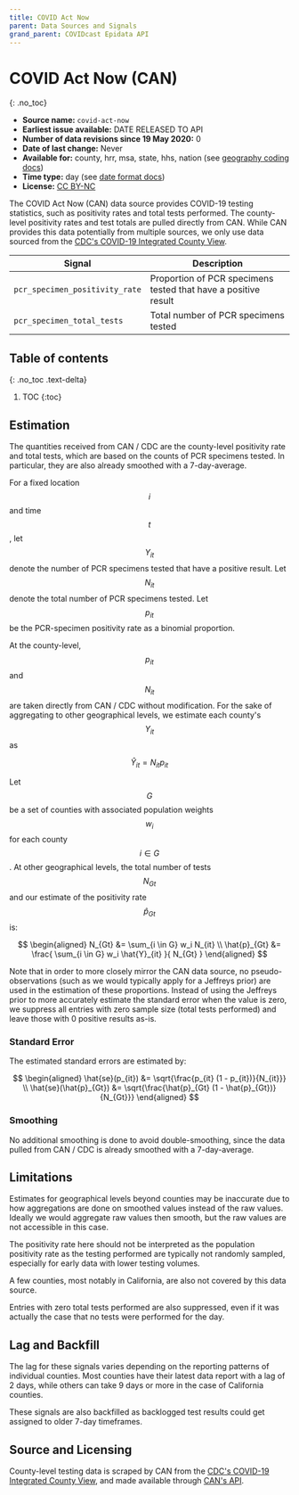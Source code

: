 ```yaml
---
title: COVID Act Now
parent: Data Sources and Signals
grand_parent: COVIDcast Epidata API
---
```


# COVID Act Now (CAN)
{: .no_toc}

* **Source name:** `covid-act-now`
* **Earliest issue available:** DATE RELEASED TO API
* **Number of data revisions since 19 May 2020:** 0
* **Date of last change:** Never
* **Available for:** county, hrr, msa, state, hhs, nation (see [geography coding docs](../covidcast_geography.md))
* **Time type:** day (see [date format docs](../covidcast_times.md))
* **License:** [CC BY-NC](../covidcast_licensing.md#creative-commons-attribution-noncommercial)

The COVID Act Now (CAN) data source provides COVID-19 testing statistics, such as positivity rates and total tests performed.
The county-level positivity rates and test totals are pulled directly from CAN.
While CAN provides this data potentially from multiple sources, we only use data sourced from the
[CDC's COVID-19 Integrated County View](https://covid.cdc.gov/covid-data-tracker/#county-view).


| Signal | Description |
| --- | --- |
| `pcr_specimen_positivity_rate` | Proportion of PCR specimens tested that have a positive result |
| `pcr_specimen_total_tests` | Total number of PCR specimens tested |

## Table of contents
{: .no_toc .text-delta}

1. TOC
{:toc}

## Estimation

The quantities received from CAN / CDC are the county-level positivity rate and total tests, 
which are based on the counts of PCR specimens tested.
In particular, they are also already smoothed with a 7-day-average.

For a fixed location $$i$$ and time $$t$$, let $$Y_{it}$$ denote the number of PCR specimens 
tested that have a positive result. Let $$N_{it}$$ denote the total number of PCR specimens tested.
Let $$p_{it}$$ be the PCR-specimen positivity rate as a binomial proportion.

At the county-level, $$p_{it}$$ and $$N_{it}$$ are taken directly from CAN / CDC without modification.
For the sake of aggregating to other geographical levels, we estimate each county's $$Y_{it}$$ as

$$
\hat{Y}_{it} =  N_{it} p_{it}
$$

Let $$G$$ be a set of counties with associated population weights $$w_i$$ for each county $$i \in G$$.
At other geographical levels, the total number of tests $$N_{Gt}$$ 
and our estimate of the positivity rate $$\hat{p}_{Gt}$$ is:

$$
\begin{aligned}
    N_{Gt} &= \sum_{i \in G} w_i N_{it} \\
    \hat{p}_{Gt} &= \frac{ \sum_{i \in G} w_i \hat{Y}_{it} }{ N_{Gt} }
\end{aligned}
$$

Note that in order to more closely mirror the CAN data source, no pseudo-observations
(such as we would typically apply for a Jeffreys prior)
are used in the estimation of these proportions. Instead of using the Jeffreys prior to
more accurately estimate the standard error when the value is zero, we suppress all
entries with zero sample size (total tests performed) and leave those with 0 positive results as-is.

### Standard Error

The estimated standard errors are estimated by:

$$
\begin{aligned}
    \hat{se}(p_{it}) &= \sqrt{\frac{p_{it} (1 - p_{it})}{N_{it}}} \\
    \hat{se}(\hat{p}_{Gt}) &= \sqrt{\frac{\hat{p}_{Gt} (1 - \hat{p}_{Gt})}{N_{Gt}}}
\end{aligned}
$$

### Smoothing

No additional smoothing is done to avoid double-smoothing, since the data pulled from CAN / CDC 
is already smoothed with a 7-day-average.

## Limitations

Estimates for geographical levels beyond counties may be inaccurate due to how aggregations 
are done on smoothed values instead of the raw values. Ideally we would aggregate raw values 
then smooth, but the raw values are not accessible in this case.

The positivity rate here should not be interpreted as the population positivity rate as 
the testing performed are typically not randomly sampled, especially for early data 
with lower testing volumes.

A few counties, most notably in California, are also not covered by this data source.

Entries with zero total tests performed are also suppressed, even if it was actually the case that 
no tests were performed for the day.

## Lag and Backfill

The lag for these signals varies depending on the reporting patterns of individual counties.
Most counties have their latest data report with a lag of 2 days, while others can take 9 days 
or more in the case of California counties.

These signals are also backfilled as backlogged test results could get assigned to older 7-day timeframes.

## Source and Licensing

County-level testing data is scraped by CAN from the 
[CDC's COVID-19 Integrated County View](https://covid.cdc.gov/covid-data-tracker/#county-view),
and made available through [CAN's API](https://covidactnow.org/tools).
